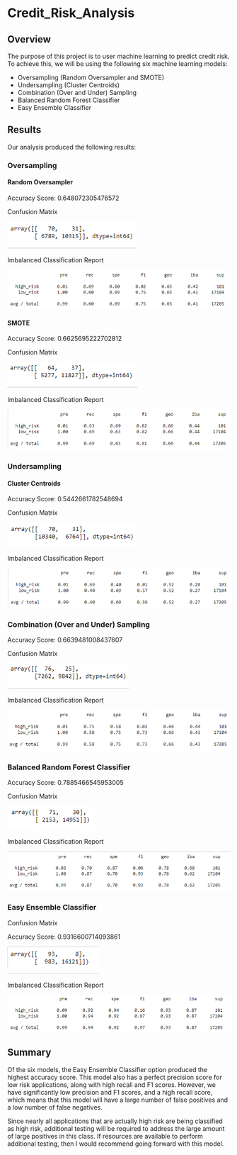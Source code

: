 # Credit_Risk_Analysis

## Overview

The purpose of this project is to user machine learning to predict credit risk. To achieve this, we will be using the following six machine learning models:

- Oversampling (Random Oversampler and SMOTE)
- Undersampling (Cluster Centroids)
- Combination (Over and Under) Sampling
- Balanced Random Forest Classifier
- Easy Ensemble Classifier


## Results

Our analysis produced the following results:

### Oversampling

#### Random Oversampler

Accuracy Score: 0.648072305476572

Confusion Matrix

![random_over_cm](/resources/random_over_cm.PNG)

Imbalanced Classification Report

![random_over](/resources/random_over.PNG)

#### SMOTE

Accuracy Score: 0.6625695222702812

Confusion Matrix

![smote_cm](/resources/smote_cm.PNG)

Imbalanced Classification Report

![smote_over](/resources/smote_over.PNG)

### Undersampling

#### Cluster Centroids

Accuracy Score: 0.5442661782548694

Confusion Matrix

![under_cm](/resources/under_cm.PNG)

Imbalanced Classification Report

![under](/resources/under.PNG)

### Combination (Over and Under) Sampling

Accuracy Score: 0.6639481008437607

Confusion Matrix

![combo_cm](/resources/combo_cm.PNG)

Imbalanced Classification Report

![combo](/resources/combo.PNG)

### Balanced Random Forest Classifier

Accuracy Score: 0.7885466545953005

Confusion Matrix

![brf_cm](/resources/brf_cm.PNG)

Imbalanced Classification Report

![brf](/resources/brf.PNG)

### Easy Ensemble Classifier

Confusion Matrix

Accuracy Score: 0.9316600714093861

![ee_cm](/resources/ee_cm.PNG)

Imbalanced Classification Report

![ee](/resources/ee.PNG)

## Summary

Of the six models, the Easy Ensemble Classifier option produced the highest accuracy score. This model also has a perfect precision score for low risk applications, along with high recall and F1 scores. However, we have significantly low precision and F1 scores, and a high recall score, which means that this model will have a large number of false positives and a low number of false negatives. 

Since nearly all applications that are actually high risk are being classified as high risk, additional testing will be required to address the large amount of large positives in this class. If resources are available to perform additional testing, then I would recommend  going forward with this model.
